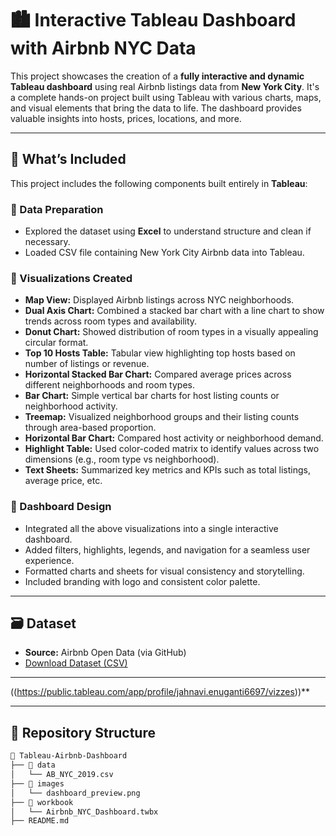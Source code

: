 # 🏙️ Interactive Tableau Dashboard with Airbnb NYC Data

This project showcases the creation of a **fully interactive and dynamic Tableau dashboard** using real Airbnb listings data from **New York City**. It's a complete hands-on project built using Tableau with various charts, maps, and visual elements that bring the data to life. The dashboard provides valuable insights into hosts, prices, locations, and more.

---

## 📌 What’s Included

This project includes the following components built entirely in **Tableau**:

### 🔹 Data Preparation
- Explored the dataset using **Excel** to understand structure and clean if necessary.
- Loaded CSV file containing New York City Airbnb data into Tableau.

### 🔹 Visualizations Created

- **Map View:** Displayed Airbnb listings across NYC neighborhoods.
- **Dual Axis Chart:** Combined a stacked bar chart with a line chart to show trends across room types and availability.
- **Donut Chart:** Showed distribution of room types in a visually appealing circular format.
- **Top 10 Hosts Table:** Tabular view highlighting top hosts based on number of listings or revenue.
- **Horizontal Stacked Bar Chart:** Compared average prices across different neighborhoods and room types.
- **Bar Chart:** Simple vertical bar charts for host listing counts or neighborhood activity.
- **Treemap:** Visualized neighborhood groups and their listing counts through area-based proportion.
- **Horizontal Bar Chart:** Compared host activity or neighborhood demand.
- **Highlight Table:** Used color-coded matrix to identify values across two dimensions (e.g., room type vs neighborhood).
- **Text Sheets:** Summarized key metrics and KPIs such as total listings, average price, etc.

### 🔹 Dashboard Design
- Integrated all the above visualizations into a single interactive dashboard.
- Added filters, highlights, legends, and navigation for a seamless user experience.
- Formatted charts and sheets for visual consistency and storytelling.
- Included branding with logo and consistent color palette.

---

## 🗃️ Dataset

- **Source:** Airbnb Open Data (via GitHub)
- [Download Dataset (CSV)](https://github.com/DataScienceRoadMap/Airbnb-New-York/blob/main/AB_NYC_2019.csv)

---

((https://public.tableau.com/app/profile/jahnavi.enuganti6697/vizzes))**

---

## 📁 Repository Structure

```bash
📁 Tableau-Airbnb-Dashboard
├── 📁 data
│   └── AB_NYC_2019.csv
├── 📁 images
│   └── dashboard_preview.png
├── 📁 workbook
│   └── Airbnb_NYC_Dashboard.twbx
├── README.md
